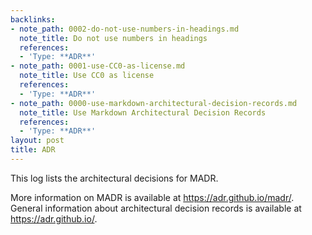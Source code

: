 ```yaml
---
backlinks:
- note_path: 0002-do-not-use-numbers-in-headings.md
  note_title: Do not use numbers in headings
  references:
  - 'Type: **ADR**'
- note_path: 0001-use-CC0-as-license.md
  note_title: Use CC0 as license
  references:
  - 'Type: **ADR**'
- note_path: 0000-use-markdown-architectural-decision-records.md
  note_title: Use Markdown Architectural Decision Records
  references:
  - 'Type: **ADR**'
layout: post
title: ADR
---
```

This log lists the architectural decisions for MADR.

More information on MADR is available at <https://adr.github.io/madr/>.
General information about architectural decision records is available at <https://adr.github.io/>.
